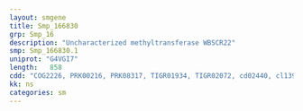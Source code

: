 ```yaml
---
layout: smgene
title: Smp_166830
grp: Smp_16
description: "Uncharacterized methyltransferase WBSCR22"
smp: Smp_166830.1
uniprot: "G4VGI7"
length:   858
cdd: "COG2226, PRK00216, PRK08317, TIGR01934, TIGR02072, cd02440, cl13964, cl17173, pfam08241, pfam12589, pfam13847"
kk: ns
categories: sm
---
```

